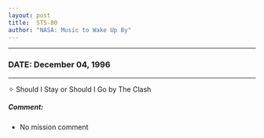 ```yaml
---
layout: post
title:  STS-80
author: "NASA: Music to Wake Up By"
---
```


----
### DATE: December 04, 1996
----
✧ Should I Stay or Should I Go by The Clash

##### Comment:
* No mission comment
